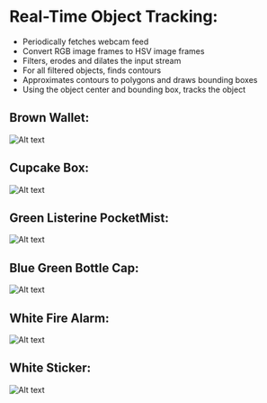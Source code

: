 Real-Time Object Tracking:
=========================

-   Periodically fetches webcam feed
-   Convert RGB image frames to HSV image frames
-   Filters, erodes and dilates the input stream
-   For all filtered objects, finds contours
-   Approximates contours to polygons and draws bounding boxes
-   Using the object center and bounding box, tracks the object

Brown Wallet:
------------

![Alt text](https://github.com/pranav-srinivas-kumar/Projects/blob/master/C++/OpenCV/Object-Tracker/screenshots/Brown-Wallet.png?raw=true "Brown Wallet")

Cupcake Box:
-----------

![Alt text](https://github.com/pranav-srinivas-kumar/Projects/blob/master/C++/OpenCV/Object-Tracker/screenshots/Cupcake-Box.png?raw=true "Cupcake Box")

Green Listerine PocketMist:
--------------------------

![Alt text](https://github.com/pranav-srinivas-kumar/Projects/blob/master/C++/OpenCV/Object-Tracker/screenshots/Green-Listerine.png?raw=true "Green Listerine")

Blue Green Bottle Cap:
---------------------

![Alt text](https://github.com/pranav-srinivas-kumar/Projects/blob/master/C++/OpenCV/Object-Tracker/screenshots/Blue-Green-BottleCap.png?raw=true "Blue Green Bottle Cap")

White Fire Alarm:
----------------

![Alt text](https://github.com/pranav-srinivas-kumar/Projects/blob/master/C++/OpenCV/Object-Tracker/screenshots/White-FireAlarm.png?raw=true "White Fire Alarm")

White Sticker:
-------------

![Alt text](https://github.com/pranav-srinivas-kumar/Projects/blob/master/C++/OpenCV/Object-Tracker/screenshots/White-Sticker.png?raw=true "White Sticker")


